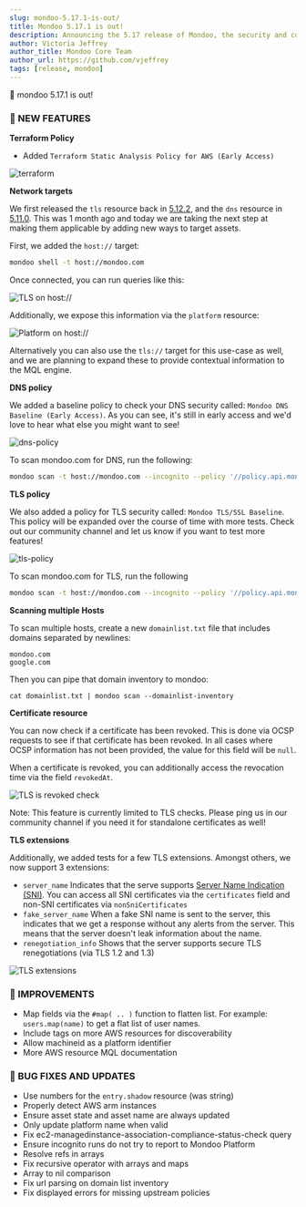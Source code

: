 ```yaml
---
slug: mondoo-5.17.1-is-out/
title: Mondoo 5.17.1 is out!
description: Announcing the 5.17 release of Mondoo, the security and compliance platform that prioritizes risks that matter most in your infrastructure.
author: Victoria Jeffrey
author_title: Mondoo Core Team
author_url: https://github.com/vjeffrey
tags: [release, mondoo]
---
```


🥳 mondoo 5.17.1 is out!

### 🎉 NEW FEATURES

**Terraform Policy**

- Added `Terraform Static Analysis Policy for AWS (Early Access)`

![terraform](/img/releases/2021-12-7-mondoo-5.17.1-is-out/terraform.png)

**Network targets**

We first released the `tls` resource back in [5.12.2](/releases/mondoo-5.12.2-is-out/),
and the `dns` resource in [5.11.0](/releases/mondoo-5.11.0-is-out/).
This was 1 month ago and today we are taking the next step at making them applicable
by adding new ways to target assets.

First, we added the `host://` target:

```bash
mondoo shell -t host://mondoo.com
```

Once connected, you can run queries like this:

![TLS on host://](/img/releases/2021-12-7-mondoo-5.17.1-is-out/host.png)

Additionally, we expose this information via the `platform` resource:

![Platform on host://](/img/releases/2021-12-7-mondoo-5.17.1-is-out/host-platform.png)

Alternatively you can also use the `tls://` target for this use-case as well, and we
are planning to expand these to provide contextual information to the MQL engine.

**DNS policy**

We added a baseline policy to check your DNS security called: `Mondoo DNS Baseline (Early Access)`.
As you can see, it's still in early access and we'd love to hear what else you
might want to see!

![dns-policy](/img/releases/2021-12-7-mondoo-5.17.1-is-out/dns-policy.png)

To scan mondoo.com for DNS, run the following:

```bash
mondoo scan -t host://mondoo.com --incognito --policy '//policy.api.mondoo.app/policies/mondoo-dns-baseline'
```

**TLS policy**

We also added a policy for TLS security called: `Mondoo TLS/SSL Baseline`.
This policy will be expanded over the course of time with more tests. Check out
our community channel and let us know if you want to test more features!

![tls-policy](/img/releases/2021-12-7-mondoo-5.17.1-is-out/tls-policy.png)

To scan mondoo.com for TLS, run the following

```bash
mondoo scan -t host://mondoo.com --incognito --policy '//policy.api.mondoo.app/policies/mondoo-tls-baseline'
```

**Scanning multiple Hosts**

To scan multiple hosts, create a new `domainlist.txt` file that includes domains separated by newlines:

```
mondoo.com
google.com
```

Then you can pipe that domain inventory to mondoo:

`cat domainlist.txt | mondoo scan --domainlist-inventory`

**Certificate resource**

You can now check if a certificate has been revoked. This is done via OCSP requests
to see if that certificate has been revoked. In all cases where OCSP information
has not been provided, the value for this field will be `null`.

When a certificate is revoked, you can additionally access the revocation time
via the field `revokedAt`.

![TLS is revoked check](/img/releases/2021-12-7-mondoo-5.17.1-is-out/tls-revoked.png)

Note: This feature is currently limited to TLS checks. Please ping us in our
community channel if you need it for standalone certificates as well!

**TLS extensions**

Additionally, we added tests for a few TLS extensions. Amongst others, we now
support 3 extensions:

- `server_name` Indicates that the serve supports [Server Name Indication (SNI)](https://en.wikipedia.org/wiki/Server_Name_Indication).
  You can access all SNI certificates via the `certificates` field and non-SNI
  certificates via `nonSniCertificates`
- `fake_server_name` When a fake SNI name is sent to the server, this indicates
  that we get a response without any alerts from the server. This means that
  the server doesn't leak information about the name.
- `renegotiation_info` Shows that the server supports secure TLS renegotiations
  (via TLS 1.2 and 1.3)

![TLS extensions](/img/releases/2021-12-7-mondoo-5.17.1-is-out/tls-extensions.png)

### 🧹 IMPROVEMENTS

- Map fields via the `#map( .. )` function to flatten list. For example: `users.map(name)` to get a flat list of user names.
- Include tags on more AWS resources for discoverability
- Allow machineid as a platform identifier
- More AWS resource MQL documentation

### 🐛 BUG FIXES AND UPDATES

- Use numbers for the `entry.shadow` resource (was string)
- Properly detect AWS arm instances
- Ensure asset state and asset name are always updated
- Only update platform name when valid
- Fix ec2-managedinstance-association-compliance-status-check query
- Ensure incognito runs do not try to report to Mondoo Platform
- Resolve refs in arrays
- Fix recursive operator with arrays and maps
- Array to nil comparison
- Fix url parsing on domain list inventory
- Fix displayed errors for missing upstream policies
